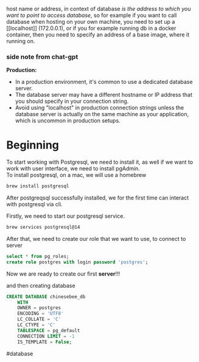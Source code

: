 host name or address, in context of database *is the address to which you want to point to access database*, 
so for example if you want to call database when hosting on your own machine, you need to set up a [[localhost]] (172.0.0.1), 
or if you for example running db in a docker container, then you need to specify an address of a base image, where it running on.
### side note from chat-gpt
**Production:**
- In a production environment, it's common to use a dedicated database server.
- The database server may have a different hostname or IP address that you should specify in your connection string.
- Avoid using "localhost" in production connection strings unless the database server is actually on the same machine as your application, which is uncommon in production setups.


# Beginning
To start working with Postgresql, we need to install it, as well if we want to work with user interface, we need to install pgAdmin.  
To install postgresql, on a mac, we will use a homebrew
```bash
brew install postgresql
```

After postgreqsql successfully installed, we for the first time can interact with postgresql via cli.   

Firstly, we need to start our postgresql service. 
```bash
brew services postgresql@14
```
After that, we need to create our role that we want to use, to connect to server
```sql
select * from pg_roles;
create role postgres with login password 'postgres';
```

Now we are ready to create our first **server**!!!  

and then creating database
```sql
CREATE DATABASE chinesebee_db
    WITH
    OWNER = postgres
    ENCODING = 'UTF8'
    LC_COLLATE = 'C'
    LC_CTYPE = 'C'
    TABLESPACE = pg_default
    CONNECTION LIMIT = -1
    IS_TEMPLATE = False;
```

#database